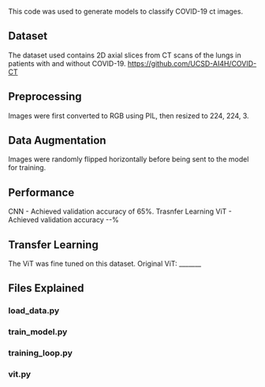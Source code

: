 This code was used to generate models to classify COVID-19 ct images. 


## Dataset
The dataset used contains 2D axial slices from CT scans of the lungs in patients with and without COVID-19. 
https://github.com/UCSD-AI4H/COVID-CT

## Preprocessing
Images were first converted to RGB using PIL, then resized to 224, 224, 3.

## Data Augmentation
Images were randomly flipped horizontally before being sent to the model for training. 

## Performance
CNN - Achieved validation accuracy of 65%. 
Trasnfer Learning ViT - Achieved validation accuracy --%

## Transfer Learning
The ViT was fine tuned on this dataset. Original ViT: _______

## Files Explained
### load_data.py
### train_model.py
### training_loop.py
### vit.py
